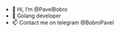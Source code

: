 - 👋 Hi, I’m @PavelBobro
- 👀 Golang developer
- 📫 Contact me on telegram @BobroPavel

<!---
PavelBobro/PavelBobro is a ✨ special ✨ repository because its `README.md` (this file) appears on your GitHub profile.
You can click the Preview link to take a look at your changes.
--->
